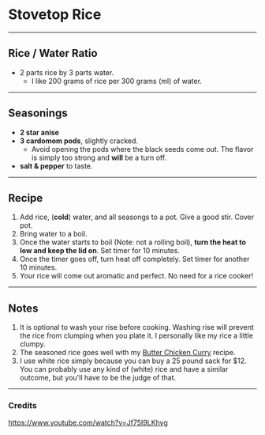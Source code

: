 # Stovetop Rice

---

## Rice / Water Ratio
- 2 parts rice by 3 parts water.
  - I like 200 grams of rice per 300 grams (ml) of water.

---

## Seasonings
- **2 star anise**
- **3 cardomom pods**, slightly cracked. 
  - Avoid opening the pods where the black seeds come out. The flavor is simply too strong and **will** be a turn off.
- **salt & pepper** to taste.

---

## Recipe

1. Add rice, (**cold**) water, and all seasongs to a pot. Give a good stir. Cover pot.
1. Bring water to a boil.
1. Once the water starts to boil (Note: not a rolling boil), **turn the heat to low and keep the lid on**. Set timer for 10 minutes.
1. Once the timer goes off, turn heat off completely. Set timer for another 10 minutes.
1. Your rice will come out aromatic and perfect. No need for a rice cooker!

---

## Notes

1. It is optional to wash your rise before cooking. Washing rise will prevent the rice from clumping when you plate it. I personally like my rice a little clumpy.
1. The seasoned rice goes well with my [Butter Chicken Curry](../butter_chicken_curry/README.md) recipe.
1. I use white rice simply because you can buy a 25 pound sack for $12. You can probably use any kind of (white) rice and have a similar outcome, but you'll have to be the judge of that.

---

### Credits
https://www.youtube.com/watch?v=Jf75I9LKhvg